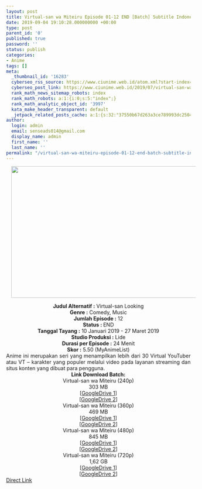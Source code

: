 ```yaml
---
layout: post
title: Virtual-san wa Miteiru Episode 01-12 END [Batch] Subtitle Indonesia
date: 2019-09-04 19:10:28.000000000 +00:00
type: post
parent_id: '0'
published: true
password: ''
status: publish
categories:
- Anime
tags: []
meta:
  _thumbnail_id: '16283'
  cyberseo_rss_source: https://www.ciunime.web.id/atom.xml?start-index=3601&max-results=150
  cyberseo_post_link: https://www.ciunime.web.id/2019/07/virtual-san-wa-miteiru-episode-01-12.html
  rank_math_news_sitemap_robots: index
  rank_math_robots: a:1:{i:0;s:5:"index";}
  rank_math_analytic_object_id: '3997'
  kata_make_header_transparent: default
  _jetpack_related_posts_cache: a:1:{s:32:"37550b67d263a3ce789993dc25046c5f";a:2:{s:7:"expires";i:1652646941;s:7:"payload";a:0:{}}}
author:
  login: admin
  email: senseads014@gmail.com
  display_name: admin
  first_name: ''
  last_name: ''
permalink: "/virtual-san-wa-miteiru-episode-01-12-end-batch-subtitle-indonesia/"
---
```

<div class="separator" style="clear: both; text-align: center;"><a href="https://1.bp.blogspot.com/-1YvXlgz9msI/XTcfHOeuwnI/AAAAAAAAceM/r465vmh3ji06K-IeYe4KG4I_LoFzelHzwCLcBGAs/s1600/Virtual-san%2Bwa%2BMiteiru.jpg" imageanchor="1" style="margin-left: 1em; margin-right: 1em;"><img border="0" data-original-height="720" data-original-width="1280" height="360" src="{{ site.baseurl }}/assets/2019/09/Virtual-san%2Bwa%2BMiteiru.jpg" width="640" /></a></div>
<p>
<div style="text-align: center;"><b>Judul</b><b><b> Alternatif </b>:</b> Virtual-san Looking</div>
<div style="text-align: center;"><b><b>Genre :</b></b> Comedy, Music</div>
<div style="text-align: center;"><b>Jumlah Episode :</b> 12<br /><b>Status :&nbsp;</b>END<br /><b>Tanggal Tayang :</b> 10 Januari 2019 - 27 Maret 2019<br /><b>Studio Produksi :</b> Lide<br /><b>Durasi per Episode :</b> 24 Menit</div>
<div style="text-align: center;"><b>Skor :</b> 5.50 (MyAnimeList)</div>
<div style="text-align: center;"></div>
<div style="text-align: justify;"><span class="isi">Anime ini merupakan seri yang menampilkan lebih dari 30 Virtual YouTuber atau VT – karakter yang populer melalui video pada layanan streaming dan situs konten yang dibuat para pengguna.</span></div>
<div style="text-align: justify;"></div>
<div style="text-align: justify;"></div>
<div style="text-align: center;"><b>Link Download Batch:</b></div>
<div style="text-align: center;">Virtual-san wa Miteiru (240p)</div>
<div style="text-align: center;">303 MB</div>
<div style="text-align: center;">[<a href="https://drive.google.com/file/d/10S3tYMhNQm01_efUIMfJDVG1aZn4uY_W/view" target="_blank" rel="noopener">GoogleDrive 1</a>]<br />[<a href="https://drive.google.com/file/d/11zKVkS0drIbYxQgzd0faDnto77fX0IXd/view" target="_blank" rel="noopener">GoogleDrive 2</a>]
<div style="text-align: center;">Virtual-san wa Miteiru (360p)</div>
<div style="text-align: center;">469 MB</div>
<div style="text-align: center;">[<a href="https://drive.google.com/file/d/1CqjUzuqKp2SUYue5DNgn67qE3y4Kbrns/view" target="_blank" rel="noopener">GoogleDrive 1</a>]<br />[<a href="https://drive.google.com/file/d/1Fc8Y_tWgd4_iM93IO9K-ARyZ2hB453ra/view" target="_blank" rel="noopener">GoogleDrive 2</a>]
<div style="text-align: center;">Virtual-san wa Miteiru (480p)</div>
<div style="text-align: center;">845 MB</div>
<div style="text-align: center;">[<a href="https://drive.google.com/file/d/1ctkHBs80li54uV5f5oLVYsAlTPFh32fP/view" target="_blank" rel="noopener">GoogleDrive 1</a>]<br />[<a href="https://drive.google.com/file/d/1ZZjDFm75I0Wwdbr6_iyD6STfdxujU_q6/view" target="_blank" rel="noopener">GoogleDrive 2</a>]
<div style="text-align: center;">Virtual-san wa Miteiru (720p)</div>
<div style="text-align: center;">1,62 GB</div>
<div style="text-align: center;">[<a href="https://drive.google.com/file/d/1Z1C--xtBussFCLL8ZHLIUVhwM5kqrqwO/view" target="_blank" rel="noopener">GoogleDrive 1</a>]<br />[<a href="https://drive.google.com/file/d/1rZ8pw0kXg-z1lCno4gH7jU6LbFaovjXh/view" target="_blank" rel="noopener">GoogleDrive 2</a>]</div>
</div>
</div>
</div>
<link rel="stylesheet" href="https://cdnjs.cloudflare.com/ajax/libs/font-awesome/4.7.0/css/font-awesome.min.css" />
<div class="divbtn"> <a href="https://handymansurrender.com/fihup8buzv?key=94550f7ce39444073321dde3b8782f97" class="btn"><i class="fa fa-download"></i> Direct Link</a> </div>
